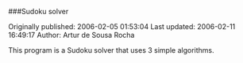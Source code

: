 ###Sudoku solver

Originally published: 2006-02-05 01:53:04
Last updated: 2006-02-11 16:49:17
Author: Artur de Sousa Rocha

This program is a Sudoku solver that uses 3 simple algorithms.